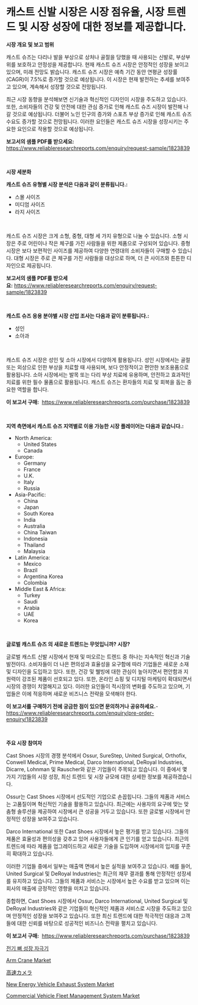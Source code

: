 <p><h1>캐스트 신발 시장은 시장 점유율, 시장 트렌드 및 시장 성장에 대한 정보를 제공합니다.</h1></p><p><strong>시장 개요 및 보고 범위</strong></p>
<p><p>캐스트 슈즈는 다리나 발을 부상으로 상처나 골절을 당했을 때 사용되는 신발로, 부상부위를 보호하고 안정성을 제공합니다. 현재 캐스트 슈즈 시장은 안정적인 성장을 보이고 있으며, 미래 전망도 밝습니다. 캐스트 슈즈 시장은 예측 기간 동안 연평균 성장률(CAGR)이 7.5%로 증가할 것으로 예상됩니다. 이 시장은 현재 발전하는 추세를 보여주고 있으며, 계속해서 성장할 것으로 전망됩니다.</p><p>최근 시장 동향을 분석해보면 신기술과 혁신적인 디자인이 시장을 주도하고 있습니다. 또한, 소비자들의 건강 및 안전에 대한 관심 증가로 인해 캐스트 슈즈 시장이 발전해 나갈 것으로 예상됩니다. 더불어 노인 인구의 증가와 스포츠 부상 증가로 인해 캐스트 슈즈 수요도 증가할 것으로 전망됩니다. 이러한 요인들은 캐스트 슈즈 시장을 성장시키는 주요한 요인으로 작용할 것으로 예상됩니다.</p></p>
<p><strong>보고서의 샘플 PDF를 받으세요:</strong> <a href="https://www.reliableresearchreports.com/enquiry/request-sample/1823839">https://www.reliableresearchreports.com/enquiry/request-sample/1823839</a></p>
<p>&nbsp;</p>
<p><strong>시장 세분화</strong></p>
<p><strong>캐스트 슈즈 유형별 시장 분석은 다음과 같이 분류됩니다.:</strong></p>
<p><ul><li>스몰 사이즈</li><li>미디엄 사이즈</li><li>라지 사이즈</li></ul></p>
<p>&nbsp;</p>
<p><p>캐스트 슈즈 시장은 크게 소형, 중형, 대형 세 가지 유형으로 나눌 수 있습니다. 소형 시장은 주로 어린이나 작은 체구를 가진 사람들을 위한 제품으로 구성되어 있습니다. 중형 시장은 보다 보편적인 사이즈를 제공하여 다양한 연령대의 소비자들이 구매할 수 있습니다. 대형 시장은 주로 큰 체구를 가진 사람들을 대상으로 하며, 더 큰 사이즈와 튼튼한 디자인으로 제공됩니다.</p></p>
<p><strong>보고서의 샘플 PDF를 받으세요:</strong>&nbsp;<a href="https://www.reliableresearchreports.com/enquiry/request-sample/1823839">https://www.reliableresearchreports.com/enquiry/request-sample/1823839</a></p>
<p>&nbsp;</p>
<p><strong> 캐스트 슈즈 응용 분야별 시장 산업 조사는 다음과 같이 분류됩니다.:</strong></p>
<p><ul><li>성인</li><li>소아과</li></ul></p>
<p>&nbsp;</p>
<p><p>캐스트 슈즈 시장은 성인 및 소아 시장에서 다양하게 활용됩니다. 성인 시장에서는 골절 또는 외상으로 인한 부상을 치료할 때 사용되며, 보다 안정적이고 편안한 보조용품으로 활용됩니다. 소아 시장에서는 발목 또는 다리 부상 치료에 유용하며, 안전하고 효과적인 치료를 위한 필수 물품으로 활용됩니다. 캐스트 슈즈는 환자들의 치료 및 회복을 돕는 중요한 역할을 합니다.</p></p>
<p><strong>이 보고서 구매:</strong>&nbsp; <a href="https://www.reliableresearchreports.com/purchase/1823839">https://www.reliableresearchreports.com/purchase/1823839</a></p>
<p>&nbsp;</p>
<p><strong>지역 측면에서 캐스트 슈즈 지역별로 이용 가능한 시장 플레이어는 다음과 같습니다.:</strong></p>
<p><ul>
    <li>
        North America:
        <ul>
            <li>United States</li>
            <li>Canada</li>
        </ul>
    </li>
    <li>
        Europe:
        <ul>
            <li>Germany</li>
            <li>France</li>
            <li>U.K.</li>
            <li>Italy</li>
            <li>Russia</li>
        </ul>
    </li>
    <li>
        Asia-Pacific:
        <ul>
            <li>China</li>
            <li>Japan</li>
            <li>South Korea</li>
            <li>India</li>
            <li>Australia</li>
            <li>China Taiwan</li>
            <li>Indonesia</li>
            <li>Thailand</li>
            <li>Malaysia</li>
        </ul>
    </li>
    <li>
        Latin America:
        <ul>
            <li>Mexico</li>
            <li>Brazil</li>
            <li>Argentina Korea</li>
            <li>Colombia</li>
        </ul>
    </li>
    <li>
        Middle East & Africa:
        <ul>
            <li>Turkey</li>
            <li>Saudi</li>
            <li>Arabia</li>
            <li>UAE</li>
            <li>Korea</li>
        </ul>
    </li>
    </ul></p>
<p>&nbsp;</p>
<p><strong>글로벌 캐스트 슈즈 의 새로운 트렌드는 무엇입니까? 시장?</strong></p>
<p><p>글로벌 캐스트 신발 시장에서 현재 및 떠오르는 트렌드 중 하나는 지속적인 혁신과 기술 발전이다. 소비자들이 더 나은 편의성과 효율성을 요구함에 따라 기업들은 새로운 소재 및 디자인을 도입하고 있다. 또한, 건강 및 웰빙에 대한 관심이 높아지면서 편안함과 지원력이 강조된 제품이 선호되고 있다. 또한, 온라인 쇼핑 및 디지털 마케팅이 확대되면서 시장의 경쟁이 치열해지고 있다. 이러한 요인들이 적시장의 변화를 주도하고 있으며, 기업들은 이에 적응하며 새로운 비즈니스 전략을 모색해야 한다.</p></p>
<p><strong>이 보고서를 구매하기 전에 궁금한 점이 있으면 문의하거나 공유하세요.</strong>- <a href="https://www.reliableresearchreports.com/enquiry/pre-order-enquiry/1823839">https://www.reliableresearchreports.com/enquiry/pre-order-enquiry/1823839</a></p>
<p>&nbsp;</p>
<p><strong>주요 시장 참여자</strong></p>
<p><p>Cast Shoes 시장의 경쟁 분석에서 Ossur, SureStep, United Surgical, Orthofix, Conwell Medical, Prime Medical, Darco International, DeRoyal Industries, Dicarre, Lohnman 및 Rauscher와 같은 기업들이 주목되고 있습니다. 이 중에서 몇 가지 기업들의 시장 성장, 최신 트렌드 및 시장 규모에 대한 상세한 정보를 제공하겠습니다.</p><p>Ossur는 Cast Shoes 시장에서 선도적인 기업으로 손꼽힙니다. 그들의 제품과 서비스는 고품질이며 혁신적인 기술을 활용하고 있습니다. 최근에는 사용자의 요구에 맞는 맞춤형 솔루션을 제공하여 시장에서 큰 성공을 거두고 있습니다. 또한 글로벌 시장에서 안정적인 성장을 보여주고 있습니다.</p><p>Darco International 또한 Cast Shoes 시장에서 높은 평가를 받고 있습니다. 그들의 제품은 효율성과 편의성을 갖추고 있어 사용자들에게 큰 인기를 얻고 있습니다. 최근의 트렌드에 따라 제품을 업그레이드하고 새로운 기술을 도입하며 시장에서의 입지를 꾸준히 확대하고 있습니다.</p><p>이러한 기업들 중에서 일부는 매출액 면에서 높은 실적을 보여주고 있습니다. 예를 들어, United Surgical 및 DeRoyal Industries는 최근의 재무 결과를 통해 안정적인 성장세를 유지하고 있습니다. 그들의 제품과 서비스는 시장에서 높은 수요를 받고 있으며 이는 회사의 매출에 긍정적인 영향을 미치고 있습니다. </p><p>종합하면, Cast Shoes 시장에서 Ossur, Darco International, United Surgical 및 DeRoyal Industries와 같은 기업들이 혁신적인 제품과 서비스로 시장을 주도하고 있으며 안정적인 성장을 보여주고 있습니다. 또한 최신 트렌드에 대한 적극적인 대응과 고객들에 대한 신뢰를 바탕으로 성공적인 비즈니스 전략을 펼치고 있습니다.</p></p>
<p><strong>이 보고서 구매:</strong>&nbsp;&nbsp;<a href="https://www.reliableresearchreports.com/purchase/1823839">https://www.reliableresearchreports.com/purchase/1823839</a></p>
<p><p><a href="https://github.com/oajzkywllm460/Market-Research-Report-List-1/blob/main/23168944755.md">전기 뼈 성장 자극기</a></p><p><a href="https://view.publitas.com/reportprime-1/arm-crane-market-size-market-share-and-global-market-analysis-report-2024-2031/">Arm Crane Market</a></p><p><a href="https://github.com/mreklxf44233/Market-Research-Report-List-1/blob/main/45358575182.md">高速カメラ</a></p><p><a href="https://eight-handstand-8fb.notion.site/New-Energy-Vehicle-Exhaust-System-Market-Size-Reflecting-a-Forecast-Till-2031-Market-By-Type-By-Ap-3a8cb52f27254669940cd3986ada8cbe">New Energy Vehicle Exhaust System Market</a></p><p><a href="https://issuu.com/reportprime-2/docs/commercial-vehicle-fleet-management-system-market-">Commercial Vehicle Fleet Management System Market</a></p></p>
